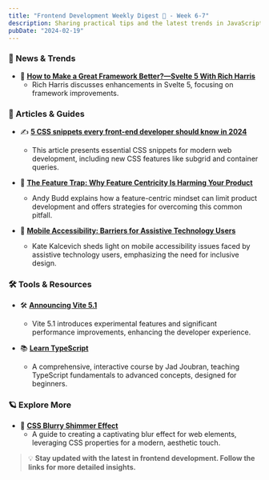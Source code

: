 ```yaml
---
title: "Frontend Development Weekly Digest 🧘 - Week 6-7"
description: Sharing practical tips and the latest trends in JavaScript
pubDate: "2024-02-19"
---
```


### 🌟 News & Trends

- 🚀 **[How to Make a Great Framework Better?—Svelte 5 With Rich Harris](https://www.youtube.com/watch?v=z7n17ajJpCo)**
  - Rich Harris discusses enhancements in Svelte 5, focusing on framework improvements.

### 📝 Articles & Guides

- ✍️ **[5 CSS snippets every front-end developer should know in 2024](https://web.dev/articles/5-css-snippets-every-front-end-developer-should-know-in-2024)**

  - This article presents essential CSS snippets for modern web development, including new CSS features like subgrid and container queries.

- 📘 **[The Feature Trap: Why Feature Centricity Is Harming Your Product](https://www.smashingmagazine.com/2024/01/feature-centricity-harming-product/)**

  - Andy Budd explains how a feature-centric mindset can limit product development and offers strategies for overcoming this common pitfall.

- 📱 **[Mobile Accessibility: Barriers for Assistive Technology Users](https://www.smashingmagazine.com/2024/02/mobile-accessibility-barriers-assistive-technology-users/)**
  - Kate Kalcevich sheds light on mobile accessibility issues faced by assistive technology users, emphasizing the need for inclusive design.

### 🛠 Tools & Resources

- 🛠️ **[Announcing Vite 5.1](https://vitejs.dev/blog/announcing-vite5-1)**

  - Vite 5.1 introduces experimental features and significant performance improvements, enhancing the developer experience.

- 📚 **[Learn TypeScript](https://learntypescript.online/)**
  - A comprehensive, interactive course by Jad Joubran, teaching TypeScript fundamentals to advanced concepts, designed for beginners.

### 🪐 Explore More

- 🌌 **[CSS Blurry Shimmer Effect](https://www.smashingmagazine.com/2024/01/css-blurry-shimmer-effect/)**
  - A guide to creating a captivating blur effect for web elements, leveraging CSS properties for a modern, aesthetic touch.

> 💡 **Stay updated with the latest in frontend development. Follow the links for more detailed insights.**
